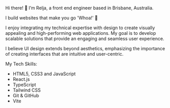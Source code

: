 Hi there! 👋 I’m Relja, a front end engineer based in Brisbane, Australia.

I build websites that make you go 'Whoa!' 🚀

I enjoy integrating my technical expertise with design to create visually appealing and high-performing web applications. My goal is to develop scalable solutions that provide an engaging and seamless user experience.

I believe UI design extends beyond aesthetics, emphasizing the importance of creating interfaces that are intuitive and user-centric.

My Tech Skills: 

- HTML5, CSS3 and JavaScript
- React.js
- TypeScript
- Tailwind CSS
- Git & GitHub
- Vite
